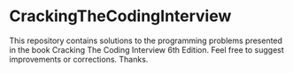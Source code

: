 # CrackingTheCodingInterview
This repository contains solutions to the programming problems presented in the book Cracking The Coding Interview 6th Edition.
Feel free to suggest improvements or corrections. Thanks.
